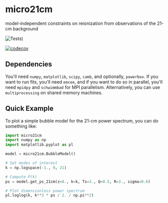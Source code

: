 # micro21cm

model-independent constraints on reionization from observations of the 21-cm background

![Tests](https://github.com/mirochaj/micro21cm/actions/workflows/test_suite.yaml/badge.svg))    

[![codecov](https://codecov.io/gh/mirochaj/micro21cm/branch/main/graph/badge.svg?token=18ZMZEUWPW)](https://codecov.io/gh/mirochaj/micro21cm)


## Dependencies

You'll need `numpy`, `matplotlib`, `scipy`, `camb`, and optionally, `powerbox`. If you want to run fits, you'll need `emcee`, and if you want to do so in parallel, you'll need `mpi4py` and `schwimmbad` for MPI parallelism. Alternatively, you can use `multiprocessing` on shared memory machines.

## Quick Example

To plot a simple bubble model for the 21-cm power spectrum, you can do something
like:

```python
import micro21cm
import numpy as np
import matplotlib.pyplot as pl

model = micro21cm.BubbleModel()

# Set modes of interest
k = np.logspace(-1., 0, 21)

# Compute P(k)
ps = model.get_ps_21cm(z=8., k=k, Ts=3., Q=0.5, R=3., sigma=0.6)

# Plot dimensionless power spectrum
pl.loglog(k, k**3 * ps / 2. / np.pi**2)
```
